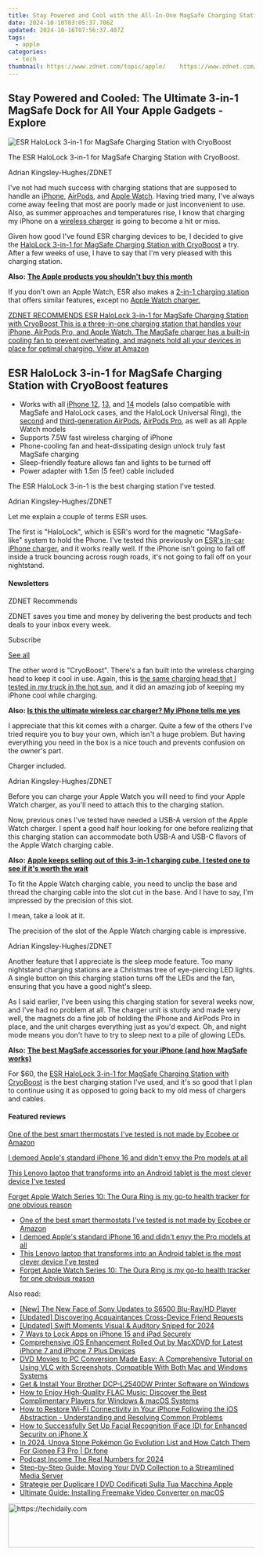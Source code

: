 ```yaml
---
title: Stay Powered and Cool with the All-In-One MagSafe Charging Station for Apple Gadgets - The Latest From ZDNet
date: 2024-10-10T03:05:37.706Z
updated: 2024-10-16T07:56:37.407Z
tags:
  - apple
categories:
  - tech
thumbnail: https://www.zdnet.com/topic/apple/    https://www.zdnet.com/a/img/resize/325a5166d6efb6589b42d0307f66ea81e698824e/2023/05/15/92bda21b-06ed-4bd2-99d5-3320de4f98e1/img-3633.jpg?width=170&height=96&fit=crop&auto=webp
---
```


## Stay Powered and Cooled: The Ultimate 3-in-1 MagSafe Dock for All Your Apple Gadgets - Explore

![ESR HaloLock 3-in-1 for MagSafe Charging Station with CryoBoost](https://www.zdnet.com/a/img/resize/fa3289300cecf6fec491cf43bc9b7dd15dca68ac/2023/05/15/92bda21b-06ed-4bd2-99d5-3320de4f98e1/img-3633.jpg?auto=webp&width=1280)

The ESR HaloLock 3-in-1 for MagSafe Charging Station with CryoBoost.

Adrian Kingsley-Hughes/ZDNET

I've not had much success with charging stations that are supposed to handle an [iPhone](https://www.zdnet.com/article/best-iphone/), [AirPods](https://www.zdnet.com/article/best-airpods/), and [Apple Watch](https://www.zdnet.com/article/best-apple-watch/). Having tried many, I've always come away feeling that most are poorly made or just inconvenient to use. Also, as summer approaches and temperatures rise, I know that charging my iPhone on a [wireless charger](https://www.zdnet.com/article/best-wireless-charger/) is going to become a hit or miss.  

Given how good I've found ESR charging devices to be, I decided to give the [HaloLock 3-in-1 for MagSafe Charging Station with CryoBoost](https://buy.geni.us/Proxy.ashx?TSID=368250&GR%5FURL=https%3A%2F%2Fwww.amazon.com%2FESR-HaloLock-CryoBoost-Compatible-Phone-Cooling%2Fdp%2FB09Y5QX2CD%2F%3Ftag%3Dzd-buy-button-20%26ascsubtag%3D%5F%5FCOM%5FCLICK%5FID%5F%5F%7Cef4643e1-36bd-4972-84ff-04f42f330ae8%7Cdtp&dtb=1) a try. After a few weeks of use, I have to say that I'm very pleased with this charging station. 

**Also:** [**The Apple products you shouldn't buy this month**](https://www.zdnet.com/article/the-apple-products-you-shouldnt-buy-this-month/) 

If you don't own an Apple Watch, ESR also makes a [2-in-1 charging station](https://buy.geni.us/Proxy.ashx?TSID=368250&GR%5FURL=https%3A%2F%2Fwww.amazon.com%2Fdp%2FB09T9DWNGW%3Ftag%3Dzd-buy-button-20%26ascsubtag%3D%5F%5FCOM%5FCLICK%5FID%5F%5F%7Cef4643e1-36bd-4972-84ff-04f42f330ae8%7Cdtp&dtb=1) that offers similar features, except no [Apple Watch charger.](https://www.zdnet.com/article/get-a-pocket-sized-apple-watch-charger-you-can-take-anywhere-for-just-20/)

[ZDNET RECOMMENDS ESR HaloLock 3-in-1 for MagSafe Charging Station with CryoBoost This is a three-in-one charging station that handles your iPhone, AirPods Pro, and Apple Watch. The MagSafe charger has a built-in cooling fan to prevent overheating, and magnets hold all your devices in place for optimal charging. View at Amazon](https://buy.geni.us/Proxy.ashx?TSID=368250&GR%5FURL=https%3A%2F%2Fwww.amazon.com%2FESR-HaloLock-CryoBoost-Compatible-Phone-Cooling%2Fdp%2FB09Y5QX2CD%2F%3Ftag%3Dzd-buy-button-20%26ascsubtag%3D%5F%5FCOM%5FCLICK%5FID%5F%5F%7Cef4643e1-36bd-4972-84ff-04f42f330ae8%7Cdtp&dtb=1)

##  ESR HaloLock 3-in-1 for MagSafe Charging Station with CryoBoost features

* Works with all [iPhone 12](https://apple.sjv.io/c/159047/435031/7613?&sharedid=zdnet&partnerpropertyid=1980086&u=https%3A%2F%2Fwww.apple.com%2Fshop%2Fbuy-iphone%2Fiphone-12&subId1=zd-%5F%5FCOM%5FCLICK%5FID%5F%5F-dtp), [13](https://apple.sjv.io/c/159047/435031/7613?&sharedid=zdnet&partnerpropertyid=1980086&u=https%3A%2F%2Fwww.apple.com%2Fshop%2Fbuy-iphone%2Fiphone-13&subId1=zd-%5F%5FCOM%5FCLICK%5FID%5F%5F-dtp), and [14](https://apple.sjv.io/c/159047/435031/7613?&sharedid=zdnet&partnerpropertyid=1980086&u=https%3A%2F%2Fwww.apple.com%2Fshop%2Fbuy-iphone%2Fiphone-14&subId1=zd-%5F%5FCOM%5FCLICK%5FID%5F%5F-dtp) models (also compatible with MagSafe and HaloLock cases, and the HaloLock Universal Ring), the [second](https://www.zdnet.com/product/apple-airpods-2019/) and [third-generation AirPods](https://www.zdnet.com/article/apple-airpods-3rd-generation-review/), [AirPods Pro](https://www.zdnet.com/article/apple-airpods-pro-2nd-gen-6-tips-and-tricks-to-get-the-most-out-of-apples-newest-wireless-earbuds/), as well as all Apple Watch models
* Supports 7.5W fast wireless charging of iPhone
* Phone-cooling fan and heat-dissipating design unlock truly fast MagSafe charging
* Sleep-friendly feature allows fan and lights to be turned off
* Power adapter with 1.5m (5 feet) cable included

The ESR HaloLock 3-in-1 is the best charging station I've tested.

Adrian Kingsley-Hughes/ZDNET

Let me explain a couple of terms ESR uses. 

The first is "HaloLock", which is ESR's word for the magnetic "MagSafe-like" system to hold the Phone. I've tested this previously on [ESR's in-car iPhone charger](https://www.zdnet.com/home-and-office/is-this-the-ultimate-wireless-car-charger-my-iphone-tells-me-yes/), and it works really well. If the iPhone isn't going to fall off inside a truck bouncing across rough roads, it's not going to fall off on your nightstand. 

#### Newsletters

ZDNET Recommends

ZDNET saves you time and money by delivering the best products and tech deals to your inbox every week.

 Subscribe

[See all](https://www.zdnet.com/newsletters/)

The other word is "CryoBoost". There's a fan built into the wireless charging head to keep it cool in use. Again, this is [the same charging head that I tested in my truck in the hot sun](https://www.zdnet.com/home-and-office/is-this-the-ultimate-wireless-car-charger-my-iphone-tells-me-yes/), and it did an amazing job of keeping my iPhone cool while charging. 

**Also: [Is this the ultimate wireless car charger? My iPhone tells me yes](https://www.zdnet.com/home-and-office/is-this-the-ultimate-wireless-car-charger-my-iphone-tells-me-yes/)**

I appreciate that this kit comes with a charger. Quite a few of the others I've tried require you to buy your own, which isn't a huge problem. But having everything you need in the box is a nice touch and prevents confusion on the owner's part. 

Charger included.

Adrian Kingsley-Hughes/ZDNET

Before you can charge your Apple Watch you will need to find your Apple Watch charger, as you'll need to attach this to the charging station. 

Now, previous ones I've tested have needed a USB-A version of the Apple Watch charger. I spent a good half hour looking for one before realizing that this charging station can accommodate both USB-A and USB-C flavors of the Apple Watch charging cable. 

**Also:** [**Apple keeps selling out of this 3-in-1 charging cube. I tested one to see if it's worth the wait**](https://www.zdnet.com/article/apple-keeps-selling-out-of-this-3-in-1-charging-cube-i-tested-one-to-see-if-its-worth-the-wait/) 

To fit the Apple Watch charging cable, you need to unclip the base and thread the charging cable into the slot cut in the base. And I have to say, I'm impressed by the precision of this slot. 

I mean, take a look at it. 

The precision of the slot of the Apple Watch charging cable is impressive.

Adrian Kingsley-Hughes/ZDNET

Another feature that I appreciate is the sleep mode feature. Too many nightstand charging stations are a Christmas tree of eye-piercing LED lights. A single button on this charging station turns off the LEDs and the fan, ensuring that you have a good night's sleep. 

As I said earlier, I've been using this charging station for several weeks now, and I've had no problem at all. The charger unit is sturdy and made very well, the magnets do a fine job of holding the iPhone and AirPods Pro in place, and the unit charges everything just as you'd expect. Oh, and night mode means you don't have to try to sleep next to a pile of glowing LEDs. 

**Also:** [**The best MagSafe accessories for your iPhone (and how MagSafe works)**](https://www.zdnet.com/article/best-magsafe-accessory/)

For $60, the [ESR HaloLock 3-in-1 for MagSafe Charging Station with CryoBoost](https://buy.geni.us/Proxy.ashx?TSID=368250&GR%5FURL=https%3A%2F%2Fwww.amazon.com%2FESR-HaloLock-CryoBoost-Compatible-Phone-Cooling%2Fdp%2FB09Y5QX2CD%3Ftag%3Dzd-buy-button-20%26ascsubtag%3D%5F%5FCOM%5FCLICK%5FID%5F%5F%7Cef4643e1-36bd-4972-84ff-04f42f330ae8%7Cdtp&dtb=1) is the best charging station I've used, and it's so good that I plan to continue using it as opposed to going back to my old mess of chargers and cables. 

#### Featured reviews

[One of the best smart thermostats I've tested is not made by Ecobee or Amazon](https://www.zdnet.com/article/one-of-the-best-smart-thermostats-ive-tested-is-not-made-by-ecobee-or-amazon/ "One of the best smart thermostats I've tested is not made by Ecobee or Amazon")

[I demoed Apple's standard iPhone 16 and didn't envy the Pro models at all](https://www.zdnet.com/article/i-upgraded-to-the-iphone-16-plus-heres-why-its-the-model-most-people-should-buy/ "I demoed Apple's standard iPhone 16 and didn't envy the Pro models at all")

[This Lenovo laptop that transforms into an Android tablet is the most clever device I've tested](https://www.zdnet.com/article/i-tested-lenovos-windows-laptop-that-doubles-as-an-android-tablet-and-it-has-so-much-potential/ "This Lenovo laptop that transforms into an Android tablet is the most clever device I've tested")

[Forget Apple Watch Series 10: The Oura Ring is my go-to health tracker for one obvious reason](https://www.zdnet.com/article/forget-apple-watch-series-10-the-oura-ring-is-my-go-to-health-tracker-for-one-obvious-reason/ "Forget Apple Watch Series 10: The Oura Ring is my go-to health tracker for one obvious reason")

* [One of the best smart thermostats I've tested is not made by Ecobee or Amazon](https://www.zdnet.com/article/one-of-the-best-smart-thermostats-ive-tested-is-not-made-by-ecobee-or-amazon/ "One of the best smart thermostats I've tested is not made by Ecobee or Amazon")
* [I demoed Apple's standard iPhone 16 and didn't envy the Pro models at all](https://www.zdnet.com/article/i-upgraded-to-the-iphone-16-plus-heres-why-its-the-model-most-people-should-buy/ "I demoed Apple's standard iPhone 16 and didn't envy the Pro models at all")
* [This Lenovo laptop that transforms into an Android tablet is the most clever device I've tested](https://www.zdnet.com/article/i-tested-lenovos-windows-laptop-that-doubles-as-an-android-tablet-and-it-has-so-much-potential/ "This Lenovo laptop that transforms into an Android tablet is the most clever device I've tested")
* [Forget Apple Watch Series 10: The Oura Ring is my go-to health tracker for one obvious reason](https://www.zdnet.com/article/forget-apple-watch-series-10-the-oura-ring-is-my-go-to-health-tracker-for-one-obvious-reason/ "Forget Apple Watch Series 10: The Oura Ring is my go-to health tracker for one obvious reason")

<ins class="adsbygoogle"
     style="display:block"
     data-ad-format="autorelaxed"
     data-ad-client="ca-pub-7571918770474297"
     data-ad-slot="1223367746"></ins>

<ins class="adsbygoogle"
     style="display:block"
     data-ad-client="ca-pub-7571918770474297"
     data-ad-slot="8358498916"
     data-ad-format="auto"
     data-full-width-responsive="true"></ins>

<span class="atpl-alsoreadstyle">Also read:</span>
<div><ul>
<li><a href="https://some-skills.techidaily.com/new-the-new-face-of-sony-updates-to-s6500-blu-rayhd-player/"><u>[New] The New Face of Sony Updates to S6500 Blu-Ray/HD Player</u></a></li>
<li><a href="https://discord-videos.techidaily.com/updated-discovering-acquaintances-cross-device-friend-requests/"><u>[Updated] Discovering Acquaintances Cross-Device Friend Requests</u></a></li>
<li><a href="https://screen-sharing-recording.techidaily.com/updated-swift-moments-visual-and-auditory-sniped-for-2024/"><u>[Updated] Swift Moments Visual & Auditory Sniped for 2024</u></a></li>
<li><a href="https://ios-unlock.techidaily.com/7-ways-to-lock-apps-on-iphone-15-and-ipad-securely-by-drfone-ios/"><u>7 Ways to Lock Apps on iPhone 15 and iPad Securely</u></a></li>
<li><a href="https://techtrends.techidaily.com/comprehensive-ios-enhancement-rolled-out-by-macxdvd-for-latest-iphone-7-and-iphone-7-plus-devices/"><u>Comprehensive iOS Enhancement Rolled Out by MacXDVD for Latest iPhone 7 and iPhone 7 Plus Devices</u></a></li>
<li><a href="https://techtrends.techidaily.com/dvd-movies-to-pc-conversion-made-easy-a-comprehensive-tutorial-on-using-vlc-with-screenshots-compatible-with-both-mac-and-windows-systems/"><u>DVD Movies to PC Conversion Made Easy: A Comprehensive Tutorial on Using VLC with Screenshots, Compatible With Both Mac and Windows Systems</u></a></li>
<li><a href="https://win-dash.techidaily.com/get-and-install-your-brother-dcp-l2540dw-printer-software-on-windows/"><u>Get & Install Your Brother DCP-L2540DW Printer Software on Windows</u></a></li>
<li><a href="https://media-tips.techidaily.com/how-to-enjoy-high-quality-flac-music-discover-the-best-complimentary-players-for-windows-and-macos-systems/"><u>How to Enjoy High-Quality FLAC Music: Discover the Best Complimentary Players for Windows & macOS Systems</u></a></li>
<li><a href="https://techtrends.techidaily.com/how-to-restore-wi-fi-connectivity-in-your-iphone-following-the-ios-abstraction-understanding-and-resolving-common-problems/"><u>How to Restore Wi-Fi Connectivity in Your iPhone Following the iOS Abstraction - Understanding and Resolving Common Problems</u></a></li>
<li><a href="https://techtrends.techidaily.com/how-to-successfully-set-up-facial-recognition-face-id-for-enhanced-security-on-iphone-x/"><u>How to Successfully Set Up Facial Recognition (Face ID) for Enhanced Security on iPhone X</u></a></li>
<li><a href="https://android-pokemon-go.techidaily.com/in-2024-unova-stone-pokemon-go-evolution-list-and-how-catch-them-for-gionee-f3-pro-drfone-by-drfone-virtual-android/"><u>In 2024, Unova Stone Pokémon Go Evolution List and How Catch Them For Gionee F3 Pro | Dr.fone</u></a></li>
<li><a href="https://extra-guidance.techidaily.com/podcast-income-the-real-numbers-for-2024/"><u>Podcast Income The Real Numbers for 2024</u></a></li>
<li><a href="https://techtrends.techidaily.com/step-by-step-guide-moving-your-dvd-collection-to-a-streamlined-media-server/"><u>Step-by-Step Guide: Moving Your DVD Collection to a Streamlined Media Server</u></a></li>
<li><a href="https://techtrends.techidaily.com/strategie-per-duplicare-i-dvd-codificati-sulla-tua-macchina-apple/"><u>Strategie per Duplicare I DVD Codificati Sulla Tua Macchina Apple</u></a></li>
<li><a href="https://techtrends.techidaily.com/ultimate-guide-installing-freemake-video-converter-on-macos/"><u>Ultimate Guide: Installing Freemake Video Converter on macOS</u></a></li>
</ul></div>

<!-- affiliate ads begin -->
<a href="https://appsumo.8odi.net/c/5597632/2123727/7443" target="_top" id="2123727">
  <img src="//a.impactradius-go.com/display-ad/7443-2123727" border="0" alt="https://techidaily.com" width="728" height="90"/>
</a>
<img height="0" width="0" src="https://appsumo.8odi.net/i/5597632/2123727/7443" style="position:absolute;visibility:hidden;" border="0" />
<!-- affiliate ads end -->


